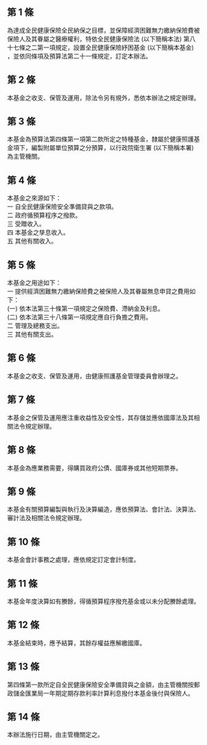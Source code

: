 第 1 條
-------
為達成全民健康保險全民納保之目標，並保障經濟困難無力繳納保險費被  
保險人及其眷屬之醫療權利，特依全民健康保險法 (以下簡稱本法) 第八  
十七條之二第一項規定，設置全民健康保險紓困基金 (以下簡稱本基金)  
，並依同條項及預算法第二十一條規定，訂定本辦法。

第 2 條
-------
本基金之收支、保管及運用，除法令另有規外，悉依本辦法之規定辦理。

第 3 條
-------
本基金為預算法第四條第一項第二款所定之特種基金，隸屬於健康照護基  
金項下，編製附屬單位預算之分預算，以行政院衛生署 (以下簡稱本署)  
為主管機關。

第 4 條
-------
本基金之來源如下：  
一  自全民健康保險安全準備貸與之款項。  
二  政府循預算程序之撥款。  
三  受贈收入。  
四  本基金之孳息收入。  
五  其他有關收入。

第 5 條
-------
本基金之用途如下：  
一  提供經濟困難無力繳納保險費之被保險人及其眷屬無息申貸之費用如  
    下：  
 (一) 依本法第三十條第一項規定之保險費、滯納金及利息。  
 (二) 依本法第三十八條第一項規定應自行負擔之費用。  
二  管理及總務支出。  
三  其他有關支出。

第 6 條
-------
本基金之收支、保管及運用，由健康照護基金管理委員會辦理之。

第 7 條
-------
本基金之保管及運用應注重收益性及安全性，其存儲並應依國庫法及其相  
關法令規定辦理。

第 8 條
-------
本基金為應業務需要，得購買政府公債、國庫券或其他短期票券。

第 9 條
-------
本基金有關預算編製與執行及決算編造，應依預算法、會計法、決算法、  
審計法及相關法令規定辦理。

第 10 條
--------
本基金會計事務之處理，應依規定訂定會計制度。

第 11 條
--------
本基金年度決算如有賸餘，得循預算程序撥充基金或以未分配賸餘處理。

第 12 條
--------
本基金結束時，應予結算，其餘存權益應解繳國庫。

第 13 條
--------
第四條第一款所定自全民健康保險安全準備貸與之金額，由主管機關按郵  
政儲金匯業局一年期定期存款利率計算利息撥付本基金後付與保險人。

第 14 條
--------
本辦法施行日期，由主管機關定之。

